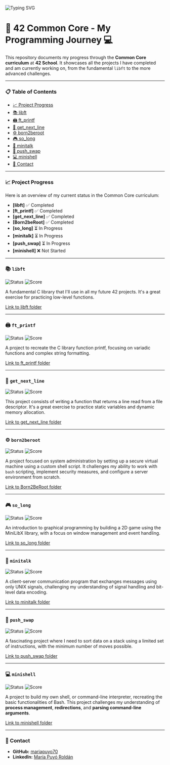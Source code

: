 ![Typing SVG](https://readme-typing-svg.herokuapp.com?font=Fira+Code&size=30&duration=3000&pause=500&color=F7F7F7&background=000000&vCenter=true&width=750&lines=Welcome+to+my+42+Common+Core+repository!;Check+out+my+projects+below.)

# 🚀 42 Common Core - My Programming Journey 💻

This repository documents my progress through the **Common Core curriculum** at **42 School**. It showcases all the projects I have completed and am currently working on, from the fundamental `libft` to the more advanced challenges.

---

### 📋 Table of Contents
- [📈 Project Progress](#-project-progress)
- [📚 libft](#-libft)
- [🖨️ ft_printf](#-ft-printf)
- [📜 get_next_line](#-get-next-line)
- [⚙️ born2beroot](#-born2beroot)
- [🎮 so_long](#-so-long)
- [💬 minitalk](#-minitalk)
- [🧮 push_swap](#-push-swap)
- [💻 minishell](#-minishell)
- [📧 Contact](#-contact)

---

### 📈 Project Progress

Here is an overview of my current status in the Common Core curriculum:

- **[libft]** :white_check_mark: Completed
- **[ft_printf]** :white_check_mark: Completed
- **[get_next_line]** :white_check_mark: Completed
- **[Born2beRoot]** :white_check_mark: Completed
- **[so_long]** :hourglass_flowing_sand: In Progress
- **[minitalk]** :hourglass_flowing_sand: In Progress
- **[push_swap]** :hourglass_flowing_sand: In Progress
- **[minishell]** :x: Not Started

---

### 📚 `libft` 

![Status](https://img.shields.io/badge/status-Completed-brightgreen) ![Score](https://img.shields.io/badge/score-125%2F100-blue)

A fundamental C library that I'll use in all my future 42 projects. It's a great exercise for practicing low-level functions.

[Link to libft folder](./libft)

---

### 🖨️ `ft_printf` 

![Status](https://img.shields.io/badge/status-Completed-brightgreen) ![Score](https://img.shields.io/badge/score-125%2F100-blue)

A project to recreate the C library function printf, focusing on variadic functions and complex string formatting.

[Link to ft_printf folder](./printf)

---

### 📜 `get_next_line` 

![Status](https://img.shields.io/badge/status-Completed-brightgreen) ![Score](https://img.shields.io/badge/score-125%2F100-blue)

This project consists of writing a function that returns a line read from a file descriptor. It's a great exercise to practice static variables and dynamic memory allocation.

[Link to get_next_line folder](./get_next_line)

---

### ⚙️ `born2beroot`

![Status](https://img.shields.io/badge/status-Completed-brightgreen) ![Score](https://img.shields.io/badge/score-125%2F100-blue)

A project focused on system administration by setting up a secure virtual machine using a custom shell script. It challenges my ability to work with `bash` scripting, implement security measures, and configure a server environment from scratch.

[Link to Born2BeRoot folder](./Born2BeRoot)

---

### 🎮 `so_long` 

![Status](https://img.shields.io/badge/status-In_Progress-yellow) ![Score](https://img.shields.io/badge/score-N%2FA-lightgrey)

An introduction to graphical programming by building a 2D game using the MiniLibX library, with a focus on window management and event handling.

[Link to so_long folder](./so_long)

---

### 💬 `minitalk` 

![Status](https://img.shields.io/badge/status-In_Progress-yellow) ![Score](https://img.shields.io/badge/score-N%2FA-lightgrey)

A client-server communication program that exchanges messages using only UNIX signals, challenging my understanding of signal handling and bit-level data encoding.

[Link to minitalk folder](./minitalk)

---

### 🧮 `push_swap` 

![Status](https://img.shields.io/badge/status-In_Progress-yellow) ![Score](https://img.shields.io/badge/score-N%2FA-lightgrey)

A fascinating project where I need to sort data on a stack using a limited set of instructions, with the minimum number of moves possible.

[Link to push_swap folder](./push_swap)

---

### 💻 `minishell` 

![Status](https://img.shields.io/badge/status-Not_Started-lightgrey) ![Score](https://img.shields.io/badge/score-N%2FA-lightgrey)

A project to build my own shell, or command-line interpreter, recreating the basic functionalities of Bash. This project challenges my understanding of **process management**, **redirections**, and **parsing command-line arguments**.

[Link to minishell folder](./minishell)

---

### 📧 Contact

- **GitHub:** [mariapuyo70](https://github.com/mariapuyo70)
- **LinkedIn:** [María Puyó Roldán](www.linkedin.com/in/maria-puyo-roldan)


